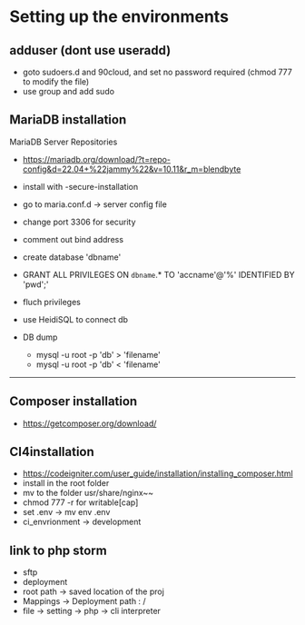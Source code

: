 # Setting up the environments

## adduser (dont use useradd)
- goto sudoers.d and 90cloud, and set no password required (chmod 777 to modify the file)
- use group and add sudo

## MariaDB installation

MariaDB Server Repositories
- https://mariadb.org/download/?t=repo-config&d=22.04+%22jammy%22&v=10.11&r_m=blendbyte
- install with -secure-installation
- go to maria.conf.d -> server config file
- change port 3306 for security
- comment out bind address
- create database 'dbname'
- GRANT ALL PRIVILEGES ON `dbname`.* TO 'accname'@'%' IDENTIFIED BY 'pwd';'
- fluch privileges
- use HeidiSQL to connect db

- DB dump 
  - mysql -u root -p 'db' > 'filename'
  - mysql -u root -p 'db' < 'filename'

-----

## Composer installation
- https://getcomposer.org/download/

## CI4installation
- https://codeigniter.com/user_guide/installation/installing_composer.html
- install in the root folder
- mv to the folder usr/share/nginx~~
- chmod 777 -r for writable[cap]
- set .env -> mv env .env
- ci_envrionment -> development


## link to php storm
- sftp
- deployment
- root path -> saved location of the proj
- Mappings → Deployment path : / 
- file -> setting -> php -> cli interpreter

